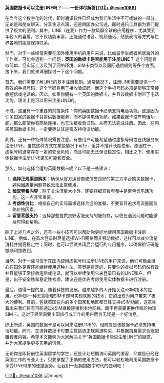 **英国数据卡可以注册LINE吗？——一份详尽解答[[TG💪+ @esim1088](https://t.me/s/esim1088)]**

在当今这个数字化的时代，即时通讯软件已经成为我们生活中不可或缺的一部分。无论是和朋友聊天、分享生活点滴，还是跨国办公沟通，即时通讯工具都为我们提供了极大的便利。其中，LINE（连我）作为一款风靡全球的应用程序，尤其受到年轻人的喜爱。它不仅功能丰富，还能通过语音、视频通话、贴纸表情等方式与世界各地的朋友保持联系。

然而，对于一些经常需要在国外使用手机的用户来说，比如留学生或者旅居海外的工作者，可能会遇到一个问题：**英国的数据卡是否能用于注册LINE？** 这个问题看似简单，但实际上涉及到了网络环境、SIM卡类型以及国际通信规则等多个方面。接下来，我们就来详细探讨一下这个问题。

首先，我们需要了解LINE的基本注册机制。通常情况下，注册LINE需要提供一个有效的手机号码，这个号码将用于接收验证码。而这个手机号码必须是能够正常接收短信或电话的。因此，如果你拥有一个英国的数据卡，并且该数据卡附带了电话功能，理论上是可以用来注册LINE的。

不过，这里有一个重要的前提条件：你的英国数据卡必须支持电话功能。这是因为许多国家的数据卡只提供数据服务，而不提供电话功能。如果数据卡没有电话功能，那么即使你有网络连接，也无法接收验证码，从而无法完成注册。因此，在购买英国数据卡时，一定要确认其是否支持电话功能。

此外，还有一种特殊情况需要注意。有些用户可能希望通过虚拟号码或在线服务来注册LINE。虽然这种方式在某些情况下可行，但并不推荐长期使用。原因在于，虚拟号码通常存在一定的安全风险，而且可能无法保证稳定性。相比之下，使用实体数据卡注册LINE更加可靠和安全。

那么，如何选择合适的英国数据卡呢？以下是一些建议：

1. **选择正规渠道购买**：确保从官方运营商或信誉良好的第三方平台购买数据卡，避免因质量问题导致无法正常使用。
2. **检查套餐内容**：除了关注流量大小外，还要仔细查看套餐中是否包含电话功能。这一点非常重要。
3. **考虑性价比**：根据自己的实际需求选择合适的套餐，不要盲目追求高流量而忽略价格因素。
4. **留意客服支持**：选择那些提供良好客服支持的服务商，以便在遇到问题时能够及时得到帮助。

除了上述几点之外，还有一些小技巧可以帮助你更好地使用英国数据卡注册LINE。例如，在首次登录时尽量选择Wi-Fi网络而非移动数据，这样可以减少流量消耗并提高稳定性；同时，也可以尝试关闭后台运行的应用程序，以确保验证码能够顺利接收到。

当然，对于一些习惯于在国内使用虚拟号码注册LINE的用户来说，他们可能会担心在国外是否还能继续使用这种方法。答案是肯定的，只要你的虚拟号码仍然有效并且能够正常接收短信或电话，就可以继续使用它来登录已有的LINE账户。但是，出于安全性和稳定性考虑，建议还是优先考虑使用实体数据卡进行注册。

最后，值得一提的是，随着科技的发展，越来越多的人开始关注eSIM技术的应用。eSIM是一种无需物理SIM卡即可实现联网的技术，它的出现为用户带来了极大的便利。目前，包括英国在内的多个国家和地区都已经支持eSIM功能，这意味着未来我们将有可能通过eSIM直接连接到本地网络，而不再需要更换传统的物理SIM卡。这对于经常需要出国旅行或工作的用户而言无疑是一个好消息。

综上所述，英国的数据卡是可以用来注册LINE的，但前提是该数据卡必须支持电话功能。同时，在选择数据卡时要注意挑选正规渠道购买，并根据自身需求合理配置套餐内容。希望本文能够为大家解决关于“英国数据卡能否注册LINE”的疑惑，并为大家提供更多实用的信息。

无论你是即将前往英国留学的学生，还是计划短期访问英国的游客，抑或是已经在英国工作的专业人士，只要掌握了正确的使用方法，都可以轻松地利用英国数据卡享受LINE带来的便捷服务。让我们一起拥抱数字时代的便利吧！

[[TG💪+ @esim1088](https://t.me/s/esim1088) ![Image](https://i.postimg.cc/4NQfJmqS/Snipaste-2025-05-13-00-14-12.png)]